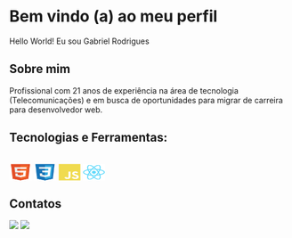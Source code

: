 # Bem vindo (a) ao meu perfil

Hello World! Eu sou Gabriel Rodrigues

## Sobre mim

Profissional com 21 anos de experiência na área de tecnologia (Telecomunicações) e em busca de oportunidades para migrar de carreira para desenvolvedor web.

## Tecnologias e Ferramentas:

<div style="display: inline_block"><br>
<img align="center" alt="Gabriel-HTML" height="30" width="40" src="https://raw.githubusercontent.com/devicons/devicon/master/icons/html5/html5-original.svg">
<img align="center" alt="Gabriel-CSS" height="30" width="40" src="https://raw.githubusercontent.com/devicons/devicon/master/icons/css3/css3-original.svg">
<img align="center" alt="Gabriel-Js" height="30" width="40" src="https://raw.githubusercontent.com/devicons/devicon/master/icons/javascript/javascript-plain.svg">
<img align="center" alt="Gabriel-React" height="30" width="40" src="https://raw.githubusercontent.com/devicons/devicon/master/icons/react/react-original.svg">
</div>

## Contatos

<a href="https://www.linkedin.com/in/gabriel-rodrigues-telecom/" target="_blank"><img src="https://img.shields.io/badge/linkedin-%230077B5.svg?&style=for-the-badge&logo=linkedin&logoColor=white" /></a>
<a href = "mailto:gabriel.carlos.profissional@gmail.com"><img src="https://img.shields.io/badge/Gmail-D14836?style=for-the-badge&logo=gmail&logoColor=white" target="_blank"></a>

